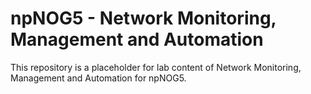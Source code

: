# **npNOG5 - Network Monitoring, Management and Automation** #

This repository is a placeholder for lab content of Network Monitoring, Management and Automation for npNOG5.
